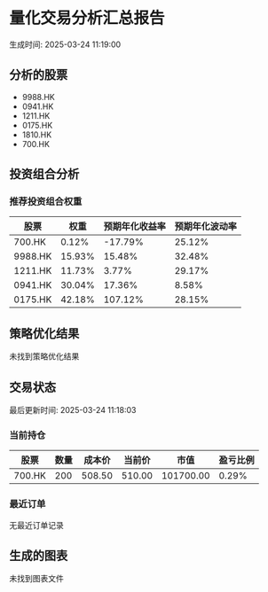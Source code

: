 # 量化交易分析汇总报告

生成时间: 2025-03-24 11:19:00

## 分析的股票

- 9988.HK
- 0941.HK
- 1211.HK
- 0175.HK
- 1810.HK
- 700.HK

## 投资组合分析

### 推荐投资组合权重

| 股票 | 权重 | 预期年化收益率 | 预期年化波动率 |
|------|------|----------------|----------------|
| 700.HK | 0.12% | -17.79% | 25.12% |
| 9988.HK | 15.93% | 15.48% | 32.48% |
| 1211.HK | 11.73% | 3.77% | 29.17% |
| 0941.HK | 30.04% | 17.36% | 8.58% |
| 0175.HK | 42.18% | 107.12% | 28.15% |

## 策略优化结果

未找到策略优化结果

## 交易状态

最后更新时间: 2025-03-24 11:18:03

### 当前持仓

| 股票 | 数量 | 成本价 | 当前价 | 市值 | 盈亏比例 |
|------|------|--------|--------|------|----------|
| 700.HK | 200 | 508.50 | 510.00 | 101700.00 | 0.29% |

### 最近订单

无最近订单记录

## 生成的图表

未找到图表文件
